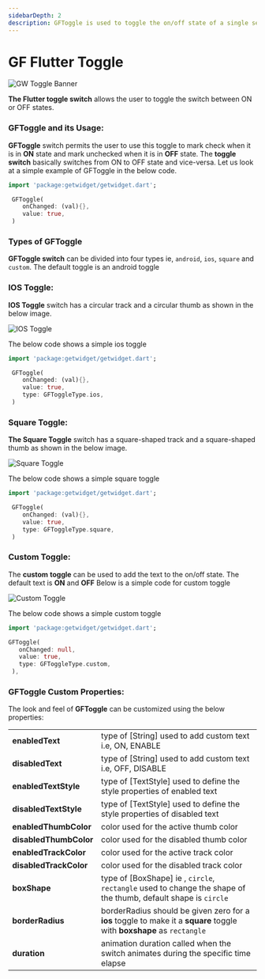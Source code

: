 ```yaml
---
sidebarDepth: 2
description: GFToggle is used to toggle the on/off state of a single setting.
---
```


# GF Flutter Toggle

![GW Toggle Banner](https://ik.imagekit.io/ionicfirebaseapp/getwidget/docs/tr:w-800,f-auto/Toggles_hndeJnCfxa.png)

**The Flutter toggle switch** allows the user to toggle the switch between ON or OFF states.

### GFToggle and its Usage:

**GFToggle** switch permits the user to use this toggle to mark check when it is in **ON** state and mark unchecked when it is in **OFF** state. The **toggle switch** basically switches from ON to OFF state and vice-versa. Let us look at a simple example of GFToggle in the below code.

```dart
import 'package:getwidget/getwidget.dart';

 GFToggle(
    onChanged: (val){},
    value: true,
 )
```

### Types of GFToggle

**GFToggle switch** can be divided into  four types ie, `android`, `ios`, `square` and `custom`. The default toggle is an android toggle

### IOS Toggle:

**IOS Toggle** switch has a circular track and a circular thumb as shown in the below image.

![IOS Toggle](https://ik.imagekit.io/ionicfirebaseapp/getwidget/docs/tr:w-800,f-auto/ios_bW24_m8Gb_wJs_-EKey0.webp)

The below code shows a simple ios toggle

```dart
import 'package:getwidget/getwidget.dart';

 GFToggle(
    onChanged: (val){},
    value: true,
    type: GFToggleType.ios,
 )
```

### Square Toggle:

**The Square Toggle** switch has a square-shaped track and a square-shaped thumb as shown in the below image.

![Square Toggle](https://ik.imagekit.io/ionicfirebaseapp/getwidget/docs/tr:w-800,f-auto/square_kQf7GGmmw_rysXqcWnd.png)

The below code shows a simple square toggle

```dart
import 'package:getwidget/getwidget.dart';

 GFToggle(
    onChanged: (val){},
    value: true,
    type: GFToggleType.square,
 )
```

### Custom Toggle:

The **custom** **toggle** can be used to add the text to the on/off state. The default text is **ON** and **OFF** Below is a simple code for custom toggle

![Custom Toggle](https://ik.imagekit.io/ionicfirebaseapp/getwidget/docs/tr:w-800,f-auto/custom-2_IukUJZTss_ILY-qwiUmD.png)

The below code shows a simple custom toggle

```dart
import 'package:getwidget/getwidget.dart';

GFToggle(
   onChanged: null,
   value: true,
   type: GFToggleType.custom,
 ),
```

### GFToggle Custom Properties:

The look and feel of **GFToggle** can be customized using the below properties:

|  |  |
| :--- | :--- |
| **enabledText** | type of \[String\] used to add custom text i.e, ON, ENABLE |
| **disabledText** | type of \[String\] used to add custom text i.e, OFF, DISABLE |
| **enabledTextStyle** | type of \[TextStyle\] used to define the style properties of enabled text |
| **disabledTextStyle** | type of \[TextStyle\] used to define the style properties of disabled text |
| **enabledThumbColor** | color used for the active thumb color |
| **disabledThumbColor** | color used for the disabled thumb color |
| **enabledTrackColor** | color used for the active track color |
| **disabledTrackColor** | color used for the disabled track color |
| **boxShape** | type of \[BoxShape\] ie , `circle`, `rectangle` used to change the shape of the thumb, default shape is `circle` |
| **borderRadius** | borderRadius should be given zero for a **ios** toggle to make it a **square** toggle with **boxshape** as `rectangle` |
| **duration** | animation duration called when the switch animates during the specific time elapse |

